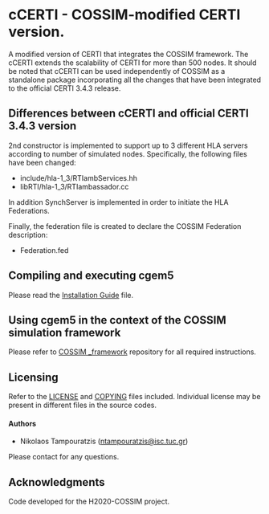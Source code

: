 # cCERTI - COSSIM-modified CERTI version. 

A modified version of CERTI that integrates the COSSIM framework. The cCERTI extends the scalability of CERTI for more than 500 nodes. It should be noted that cCERTI can be used independently of COSSIM as a standalone package incorporating all the changes that have been integrated to the official CERTI 3.4.3 release.

## Differences between cCERTI and official CERTI 3.4.3 version

2nd constructor is implemented to support up to 3 different HLA servers according to number of simulated nodes. Specifically, the following files have been changed:

- include/hla-1_3/RTIambServices.hh
- libRTI/hla-1_3/RTIambassador.cc

In addition SynchServer is implemented in order to initiate the HLA Federations.

Finally, the federation file is created to declare the COSSIM Federation description:
- Federation.fed


## Compiling and executing cgem5

Please read the [Installation Guide](CERTI_Install.pdf) file.

## Using cgem5 in the context of the COSSIM simulation framework

Please refer to [COSSIM _framework](https://github.com/H2020-COSSIM/COSSIM_framework) repository for all required instructions.

## Licensing

Refer to the [LICENSE](LICENSE) and [COPYING](COPYING.txt) files included. Individual license may be present in different files in the source codes.

#### Authors

* Nikolaos Tampouratzis (ntampouratzis@isc.tuc.gr)

Please contact for any questions.

## Acknowledgments

Code developed for the H2020-COSSIM project.

